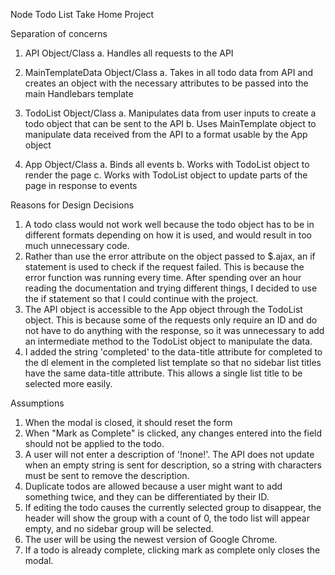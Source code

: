 Node Todo List Take Home Project

Separation of concerns

1. API Object/Class
  a. Handles all requests to the API

2. MainTemplateData Object/Class
  a. Takes in all todo data from API and creates an object with the necessary attributes to be passed into the main Handlebars template

3. TodoList Object/Class
  a. Manipulates data from user inputs to create a todo object that can be sent to the API
  b. Uses MainTemplate object to manipulate data received from the API to a format usable by the App object 

4. App Object/Class
  a. Binds all events
  b. Works with TodoList object to render the page
  c. Works with TodoList object to update parts of the page in response to events

Reasons for Design Decisions
1. A todo class would not work well because the todo object has to be in different formats depending on how it is used, and would result in too much unnecessary code. 
2. Rather than use the error attribute on the object passed to $.ajax, an if statement is used to check if the request failed. This is because the error function was running every time. After spending over an hour reading the documentation and trying different things, I decided to use the if statement so that I could continue with the project. 
3. The API object is accessible to the App object through the TodoList object. This is because some of the requests only require an ID and do not have to do anything with the response, so it was unnecessary to add an intermediate method to the TodoList object to manipulate the data. 
4. I added the string 'completed' to the data-title attribute for completed to the dl element in the completed list template so that no sidebar list titles have the same data-title attribute. This allows a single list title to be selected more easily. 

Assumptions
1. When the modal is closed, it should reset the form
2. When "Mark as Complete" is clicked, any changes entered into the field should not be applied to the todo.
3. A user will not enter a description of '!none!'. The API does not update when an empty string is sent for description, so a string with characters must be sent to remove the description. 
4. Duplicate todos are allowed because a user might want to add something twice, and they can be differentiated by their ID.
5. If editing the todo causes the currently selected group to disappear, the header will show the group with a count of 0, the todo list will appear empty, and no sidebar group will be selected. 
6. The user will be using the newest version of Google Chrome.
7. If a todo is already complete, clicking mark as complete only closes the modal. 

